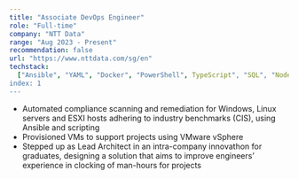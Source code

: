 ```yaml
---
title: "Associate DevOps Engineer"
role: "Full-time"
company: "NTT Data"
range: "Aug 2023 - Present"
recommendation: false
url: "https://www.nttdata.com/sg/en"
techstack:
  ["Ansible", "YAML", "Docker", "PowerShell", TypeScript", "SQL", "NodeJS"]
index: 1
---
```


- Automated compliance scanning and remediation for Windows, Linux servers and ESXI hosts adhering to industry
  benchmarks (CIS), using Ansible and scripting
- Provisioned VMs to support projects using VMware vSphere
- Stepped up as Lead Architect in an intra-company innovathon for graduates, designing a solution that aims to
  improve engineers’ experience in clocking of man-hours for projects
